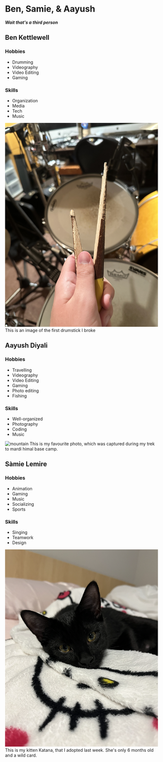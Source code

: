 # Ben, Samie, & Aayush
***Wait that's a third person***

## Ben Kettlewell
### Hobbies
- Drumming
- Videography
- Video Editing
- Gaming

### Skills
- Organization
- Media
- Tech
- Music

![drum](images/drum2.JPG)
This is an image of the first drumstick I broke 




## Aayush Diyali
### Hobbies
- Travelling 
- Videography
- Video Editing
- Gaming
- Photo editing
- Fishing
### Skills
- Well-organized
- Photography
- Coding
- Music

![mountain](images/Mardi.JPG)
This is my favourite photo, which was captured during my trek to mardi himal base camp.




## Sàmie Lemire
### Hobbies
- Animation
- Gaming
- Music
- Socializing
- Sports
### Skills
- Singing
- Teamwork
- Design

![cattt](images/cattt.png)
This is my kitten Katana, that I adopted last week. She's only 6 months old and a wild card.